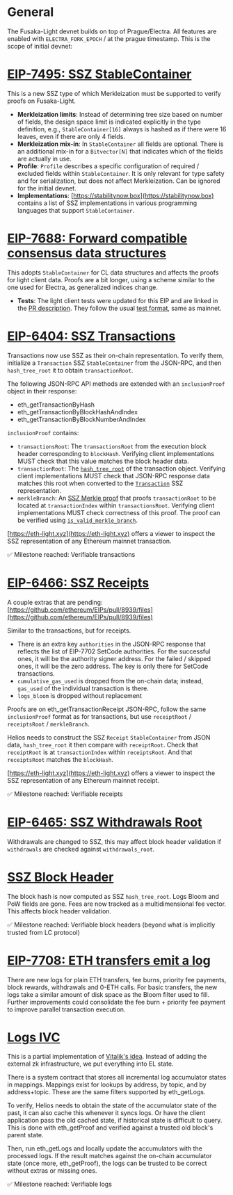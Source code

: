 # General

The Fusaka-Light devnet builds on top of Prague/Electra. All features are enabled with `ELECTRA_FORK_EPOCH` / at the prague timestamp. This is the scope of initial devnet:

# [EIP-7495: SSZ StableContainer](https://eips.ethereum.org/EIPS/eip-7495)

This is a new SSZ type of which Merkleization must be supported to verify proofs on Fusaka-Light.

- **Merkleization limits**: Instead of determining tree size based on number of fields, the design space limit is indicated explicitly in the type definition, e.g., `StableContainer[16]` always is hashed as if there were 16 leaves, even if there are only 4 fields.
- **Merkleization mix-in**: In `StableContainer` all fields are optional. There is an additional mix-in for a `Bitvector[N]` that indicates which of the fields are actually in use.
- **Profile**: `Profile` describes a specific configuration of required / excluded fields within `StableContainer`. It is only relevant for type safety and for serialization, but does not affect Merkleization. Can be ignored for the initial devnet.
- **Implementations**: [https://stabilitynow.box](https://stabilitynow.box) contains a list of SSZ implementations in various programming languages that support `StableContainer`.

# [EIP-7688: Forward compatible consensus data structures](https://eips.ethereum.org/EIPS/eip-7688)

This adopts `StableContainer` for CL data structures and affects the proofs for light client data. Proofs are a bit longer, using a scheme similar to the one used for Electra, as generalized indices change.

- **Tests**: The light client tests were updated for this EIP and are linked in the [PR description](https://github.com/ethereum/consensus-specs/pull/3844). They follow the usual [test format](https://github.com/ethereum/consensus-specs/tree/dev/tests/formats/light_client), same as mainnet.

# [EIP-6404: SSZ Transactions](https://eips.ethereum.org/EIPS/eip-6404)

Transactions now use SSZ as their on-chain representation. To verify them, initialize a `Transaction` SSZ `StableContainer` from the JSON-RPC, and then `hash_tree_root` it to obtain `transactionRoot`.

The following JSON-RPC API methods are extended with an `inclusionProof` object in their response:

- eth_getTransactionByHash
- eth_getTransactionByBlockHashAndIndex
- eth_getTransactionByBlockNumberAndIndex

`inclusionProof` contains:

- `transactionsRoot`: The `transactionsRoot` from the execution block header corresponding to `blockHash`. Verifying client implementations MUST check that this value matches the block header data.
- `transactionRoot`: The [`hash_tree_root`](https://github.com/ethereum/consensus-specs/blob/ef434e87165e9a4c82a99f54ffd4974ae113f732/ssz/simple-serialize.md) of the transaction object. Verifying client implementations MUST check that JSON-RPC response data matches this root when converted to the [`Transaction`](./eip-6404.md#transaction-container) SSZ representation.
- `merkleBranch`: An [SSZ Merkle proof](https://github.com/ethereum/consensus-specs/blob/ef434e87165e9a4c82a99f54ffd4974ae113f732/ssz/merkle-proofs.md) that proofs `transactionRoot` to be located at `transactionIndex` within `transactionsRoot`. Verifying client implementations MUST check correctness of this proof. The proof can be verified using [`is_valid_merkle_branch`](https://github.com/ethereum/consensus-specs/blob/ef434e87165e9a4c82a99f54ffd4974ae113f732/specs/phase0/beacon-chain.md#is_valid_merkle_branch).

[https://eth-light.xyz](https://eth-light.xyz) offers a viewer to inspect the SSZ representation of any Ethereum mainnet transaction.

✅ Milestone reached: Verifiable transactions

# [EIP-6466: SSZ Receipts](https://eips.ethereum.org/EIPS/eip-6466)

A couple extras that are pending: [https://github.com/ethereum/EIPs/pull/8939/files](https://github.com/ethereum/EIPs/pull/8939/files)

Similar to the transactions, but for receipts.

- There is an extra key `authorities` in the JSON-RPC response that reflects the list of EIP-7702 SetCode authorities. For the successful ones, it will be the authority signer address. For the failed / skipped ones, it will be the zero address. The key is only there for SetCode transactions.
- `cumulative_gas_used` is dropped from the on-chain data; instead, `gas_used` of the individual transaction is there.
- `logs_bloom` is dropped without replacement

Proofs are on eth_getTransactionReceipt JSON-RPC, follow the same `inclusionProof` format as for transactions, but use `receiptRoot` / `receiptsRoot` / `merkleBranch`.

Helios needs to construct the SSZ `Receipt` `StableContainer` from JSON data, `hash_tree_root` it then compare with `receiptRoot`. Check that `receiptRoot` is at `transactionIndex` within `receiptsRoot`. And that `receiptsRoot` matches the `blockHash`.

[https://eth-light.xyz](https://eth-light.xyz) offers a viewer to inspect the SSZ representation of any Ethereum mainnet receipt.

✅ Milestone reached: Verifiable receipts

# [EIP-6465: SSZ Withdrawals Root](https://eips.ethereum.org/EIPS/eip-6465)

Withdrawals are changed to SSZ, this may affect block header validation if `withdrawals` are checked against `withdrawals_root`.

# [SSZ Block Header](https://fusaka-light.box/el_block_hash.html)

The block hash is now computed as SSZ `hash_tree_root`. Logs Bloom and PoW fields are gone. Fees are now tracked as a multidimensional fee vector. This affects block header validation.

✅ Milestone reached: Verifiable block headers (beyond what is implicitly trusted from LC protocol)

# [EIP-7708: ETH transfers emit a log](https://eips.ethereum.org/EIPS/eip-7708)

There are new logs for plain ETH transfers, fee burns, priority fee payments, block rewards, withdrawals and 0-ETH calls. For basic transfers, the new logs take a similar amount of disk space as the Bloom filter used to fill. Further improvements could consolidate the fee burn + priority fee payment to improve parallel transaction execution.

# [Logs IVC](https://fusaka-light.box/el_logs.html)

This is a partial implementation of [Vitalik's idea](https://notes.ethereum.org/@vbuterin/parallel_post_state_roots). Instead of adding the external zk infrastructure, we put everything into EL state.

There is a system contract that stores all incremental log accumulator states in mappings. Mappings exist for lookups by address, by topic, and by address+topic. These are the same filters supported by eth_getLogs.

To verify, Helios needs to obtain the state of the accumulator state of the past, it can also cache this whenever it syncs logs. Or have the client application pass the old cached state, if historical state is difficult to query. This is done with eth_getProof and verified against a trusted old block's parent state.

Then, run eth_getLogs and locally update the accumulators with the processed logs. If the result matches against the on-chain accumulator state (once more, eth_getProof), the logs can be trusted to be correct without extras or missing ones.

✅ Milestone reached: Verifiable logs
